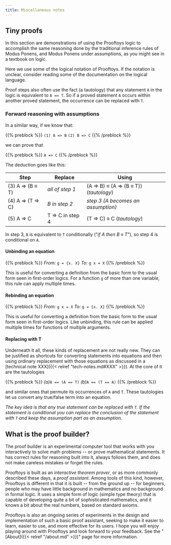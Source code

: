 ```yaml
---
title: Miscellaneous notes
---
```

## Tiny proofs

In this section are demonstrations of using the Prooftoys logic to accomplish
the same reasoning done by the traditional inference rules of Modus Ponens,
and Modus Ponens under assumptions, as you might see in a
textbook on logic.

Here we use some of the logical notation of Prooftoys.  If the notation
is unclear, consider reading some of the documentation on the
logical language.

Proof steps also often use the fact (a tautology) that any statement
`A` in the logic is equivalent to `A == T`.  So if a proved statement
`A` occurs within another proved statement, the occurrence can be
replaced with `T`.

### Forward reasoning with assumptions

In a similar way, if we know that:

{{% preblock %}}
`(1) A => B`
`(2) B => C`
{{% /preblock %}}

we can prove that

{{% preblock %}}
`A => C`
{{% /preblock %}}

The deduction goes like this:

| Step | Replace | Using |
| ---- | ------- | ----- |
| (3) A ⇒ (B ≡ T) | _all of step 1_ | (A ⇒ B) ≡ (A ⇒ (B ≡ T)) (_tautology_) |
| (4) A ⇒ (T ⇒ C) | _B in step 2_ | _step 3 (A becomes an assumption)_ |
| (5) A ⇒ C | T ⇒ C in step 4 | (T ⇒ C) ≡ C (_tautology_) |

In step 3, `B` is equivalent to `T` conditionally ("_if A then B ≡
T_"), so step 4 is conditional on `A`.

#### Unbinding an equation

{{% preblock %}}
_From:_ `g = {x. X}`
_To:_ `g x = X`
{{% /preblock %}}

This is useful for converting a definition from the basic form to the
usual form seen in first-order logics.  For a function `g` of more
than one variable, this rule can apply multiple times.

#### Rebinding an equation

{{% preblock %}}
_From:_ `g x = X`
_To:_ `g = {x. X}`
{{% /preblock %}}

This is useful for converting a definition from the basic
form to the usual form seen in first-order logics.  Like
unbinding, this rule can be applied multiple times for
functions of multiple arguments.

#### Replacing with T

Underneath it all, these kinds of replacement are not really new.
They can be justified as shortcuts for converting statements into
equations and then using ordinary replacement with those equations as
discussed in a [technical note XXX]({{< relref "tech-notes.md#XXX" >}}).
At the core of it are the tautologies

{{% preblock %}}
_(a)_`A == (A == T)`
_(b)_`A == (T == A)`
{{% /preblock %}}

and similar ones that permute its occurrences of `A` and `T`.  These
tautologies let us convert any true/false term into an equation.

_The key idea is that any true statement can be replaced with `T`.  If
the statement is conditional you can replace the conclusion of the
statement with `T` and keep the assumption part as an assumption._

## What is the proof builder?

The proof builder is an experimental computer tool that works with you
interactively to solve math problems -- or prove mathematical
statements.  It has correct rules for reasoning built into it, always
follows them, and does not make careless mistakes or forget the rules.

Prooftoys is built as an _interactive theorem prover_, or as more
commonly described these days, a _proof assistant_.  Among tools of
this kind, however, Prooftoys is different in that it is built -- from
the ground up -- for beginners, people who may have little background
in mathematics and no background in formal logic.  It uses a simple
form of logic (simple type theory) that is capable of developing quite
a bit of sophisticated mathematics, and it knows a bit about the real
numbers, based on standard axioms.

Prooftoys is also an ongoing series of experiments in the design and
implementation of such a basic proof assistant, seeking to make it
easier to learn, easier to use, and more effective for its users.  I
hope you will enjoy playing around with Prooftoys and look forward to
your feedback.  See the "[About]({{< relref "/about.md" >}})" page for
more information.
